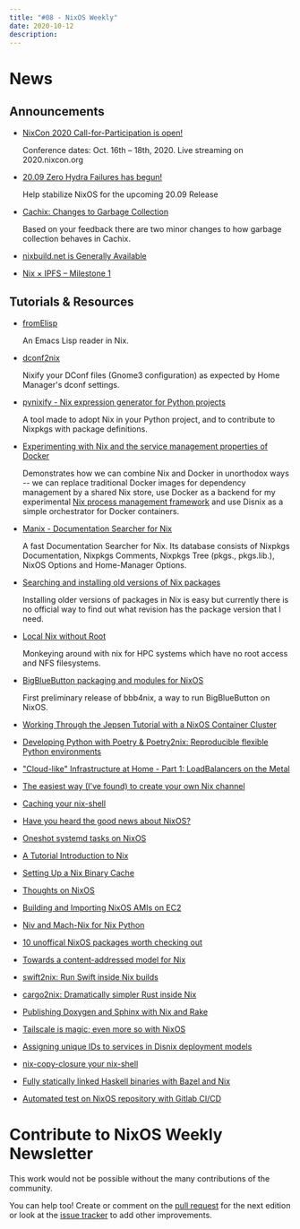 ```yaml
---
title: "#08 - NixOS Weekly"
date: 2020-10-12
description:
---
```


# News

## Announcements

- [NixCon 2020 Call-for-Participation is open!](https://cfp.nixcon.org/nixcon2020/cfp)

  Conference dates: Oct. 16th – 18th, 2020. Live streaming on 2020.nixcon.org

- [20.09 Zero Hydra Failures has begun!](https://github.com/NixOS/nixpkgs/issues/97479)

  Help stabilize NixOS for the upcoming 20.09 Release

- [Cachix: Changes to Garbage Collection](https://blog.cachix.org/posts/2020-10-01-changes-to-garbage-collection/)

  Based on your feedback there are two minor changes to how garbage collection behaves in Cachix.

- [nixbuild.net is Generally Available](https://blog.nixbuild.net/posts/2020-08-28-nixbuild-net-is-generally-available.html)

- [Nix × IPFS – Milestone 1](https://blog.ipfs.io/2020-09-08-nix-ipfs-milestone-1/)

## Tutorials & Resources

- [fromElisp](https://github.com/talyz/fromElisp)

  An Emacs Lisp reader in Nix.

- [dconf2nix](https://github.com/gvolpe/dconf2nix)

  Nixify your DConf files (Gnome3 configuration) as expected by Home Manager's dconf settings.

- [pynixify - Nix expression generator for Python projects](https://github.com/cript0nauta/pynixify)

  A tool made to adopt Nix in your Python project, and to contribute to Nixpkgs with package definitions.

- [Experimenting with Nix and the service management properties of Docker](https://sandervanderburg.blogspot.com/2020/08/experimenting-with-nix-and-service.html)

  Demonstrates how we can combine Nix and Docker in unorthodox ways -- we can replace traditional
  Docker images for dependency management by a shared Nix store, use Docker as a backend for my
  experimental [Nix process management framework](https://github.com/svanderburg/nix-processmgmt) and
  use Disnix as a simple orchestrator for Docker containers.

- [Manix - Documentation Searcher for Nix](https://github.com/mlvzk/manix)

  A fast Documentation Searcher for Nix. Its database consists of Nixpkgs Documentation, Nixpkgs
  Comments, Nixpkgs Tree (pkgs., pkgs.lib.), NixOS Options and Home-Manager Options.

- [Searching and installing old versions of Nix packages](https://lazamar.github.io/download-specific-package-version-with-nix/)

  Installing older versions of packages in Nix is easy but currently there is no official way to find
  out what revision has the package version that I need.

- [Local Nix without Root](https://rgoswami.me/posts/local-nix-no-root/)

  Monkeying around with nix for HPC systems which have no root access and NFS filesystems.

- [BigBlueButton packaging and modules for NixOS](https://github.com/helsinki-systems/bbb4nix)

  First preliminary release of bbb4nix, a way to run BigBlueButton on NixOS.

- [Working Through the Jepsen Tutorial with a NixOS Container Cluster](https://mt-caret.github.io/blog/posts/2020-08-07-jepsen-nixos-containers.html)

- [Developing Python with Poetry & Poetry2nix: Reproducible flexible Python environments](https://www.tweag.io/blog/2020-08-12-poetry2nix/)

- ["Cloud-like" Infrastructure at Home - Part 1: LoadBalancers on the Metal](https://cmacr.ae/post/2020-08-10-cloud-like-infra-at-home-part-1/)

- [The easiest way (I've found) to create your own Nix channel](https://lucperkins.dev/blog/nix-channel/)

- [Caching your nix-shell](https://fzakaria.com/2020/08/11/caching-your-nix-shell.html)

- [Have you heard the good news about NixOS?](https://hamster.dance/blog/article/good-news-about-nixos/)

- [Oneshot systemd tasks on NixOS](https://fmnxl.com/blog/oneshot-systemd-tasks-on-nixos/)

- [A Tutorial Introduction to Nix](https://rgoswami.me/posts/ccon-tut-nix/)

- [Setting Up a Nix Binary Cache](https://fmnxl.com/blog/setting-up-nix-binary-cache/)

- [Thoughts on NixOS](https://peppe.rs/posts/nixOS/)

- [Building and Importing NixOS AMIs on EC2](http://jackkelly.name/blog/archives/2020/08/30/building_and_importing_nixos_amis_on_ec2/)

- [Niv and Mach-Nix for Nix Python](https://rgoswami.me/posts/mach-nix-niv-python/)

- [10 unoffical NixOS packages worth checking out](https://blog.project-insanity.org/2020/09/24/10-unoffical-nixos-packages-worth-checking-out/)

- [Towards a content-addressed model for Nix](https://www.tweag.io/blog/2020-09-10-nix-cas/)

- [swift2nix: Run Swift inside Nix builds](https://euandre.org/2020/10/05/swift2nix-run-swift-inside-nix-builds.html)

- [cargo2nix: Dramatically simpler Rust inside Nix](https://euandre.org/2020/10/05/cargo2nix-dramatically-simpler-rust-in-nix.html)

- [Publishing Doxygen and Sphinx with Nix and Rake](https://rgoswami.me/posts/pub-doc-cpp-dox-sph-nix/)

- [Tailscale is magic; even more so with NixOS](https://fzakaria.com/2020/09/17/tailscale-is-magic-even-more-so-with-nixos.html)

- [Assigning unique IDs to services in Disnix deployment models](https://sandervanderburg.blogspot.com/2020/09/assigning-unique-ids-to-services-in.html)

- [nix-copy-closure your nix-shell](https://fzakaria.com/2020/09/28/nix-copy-closure-your-nix-shell.html)

- [Fully statically linked Haskell binaries with Bazel and Nix](https://www.tweag.io/blog/2020-09-30-bazel-static-haskell/)

- [Automated test on NixOS repository with Gitlab CI/CD](https://blog.project-insanity.org/2020/10/02/automated-test-on-nixos-repository-with-gitlab-ci-cd/)

# Contribute to NixOS Weekly Newsletter

This work would not be possible without the many contributions of the community.

You can help too! Create or comment on the [pull request](https://github.com/NixOS/nixos-weekly/pulls)
for the next edition or look at the
[issue tracker](https://github.com/NixOS/nixos-weekly/issues) to add other improvements.
